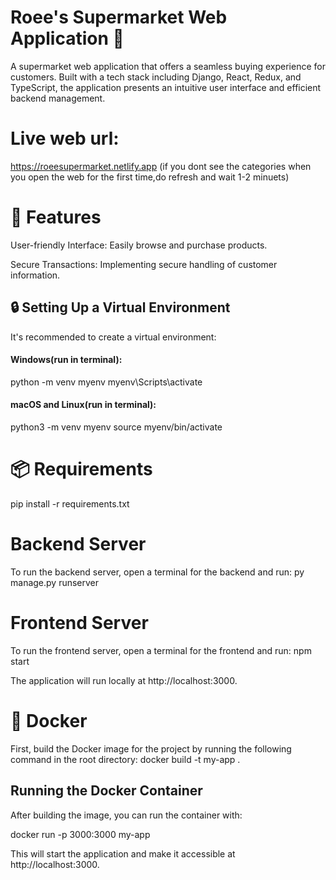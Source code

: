 # Roee's Supermarket Web Application 🛒

A supermarket web application that offers a seamless buying experience for customers. Built with a  tech stack including Django, React, Redux, and TypeScript, the application presents an intuitive user interface and efficient backend management.

# Live web url:
 https://roeesupermarket.netlify.app
(if you dont see the categories when you open the web for the first time,do refresh and wait 1-2 minuets)

# 🚀 Features
User-friendly Interface: Easily browse and purchase products.

Secure Transactions: Implementing secure handling of customer information.


## 🔒 Setting Up a Virtual Environment
It's recommended to create a virtual environment:

#### Windows(run in terminal):
python -m venv myenv
myenv\Scripts\activate


#### macOS and Linux(run in terminal):
python3 -m venv myenv
source myenv/bin/activate

# 📦 Requirements
 pip install -r requirements.txt

# Backend Server
To run the backend server, open a terminal for the backend and run:
py manage.py runserver

# Frontend Server
To run the frontend server, open a terminal for the frontend and run:
npm start

The application will run locally at http://localhost:3000.


# 🐳 Docker 
First, build the Docker image for the project by running the following command in the root directory:
docker build -t my-app .

## Running the Docker Container
After building the image, you can run the container with:

docker run -p 3000:3000 my-app

This will start the application and make it accessible at http://localhost:3000.


